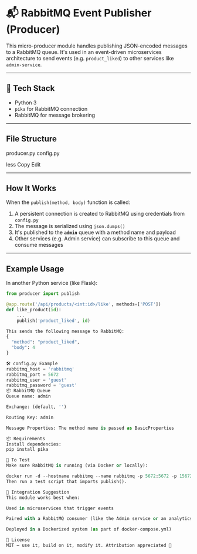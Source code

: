 # 📬 RabbitMQ Event Publisher (Producer)

This micro-producer module handles publishing JSON-encoded messages to a RabbitMQ queue. It's used in an event-driven microservices architecture to send events (e.g. `product_liked`) to other services like `admin-service`.

---

## 🔧 Tech Stack

- Python 3
- `pika` for RabbitMQ connection
- RabbitMQ for message brokering

---

## File Structure

producer.py config.py

less
Copy
Edit

---

## How It Works

When the `publish(method, body)` function is called:

1. A persistent connection is created to RabbitMQ using credentials from `config.py`
2. The message is serialized using `json.dumps()`
3. It's published to the **`admin`** queue with a method name and payload
4. Other services (e.g. Admin service) can subscribe to this queue and consume messages

---

## Example Usage

In another Python service (like Flask):

```python
from producer import publish

@app.route('/api/products/<int:id>/like', methods=['POST'])
def like_product(id):
    ...
    publish('product_liked', id)

This sends the following message to RabbitMQ:
{
  "method": "product_liked",
  "body": 4
}

🛠 config.py Example
rabbitmq_host = 'rabbitmq'
rabbitmq_port = 5672
rabbitmq_user = 'guest'
rabbitmq_password = 'guest'
📦 RabbitMQ Queue
Queue name: admin

Exchange: (default, '')

Routing Key: admin

Message Properties: The method name is passed as BasicProperties

📦 Requirements
Install dependencies:
pip install pika

🧪 To Test
Make sure RabbitMQ is running (via Docker or locally):

docker run -d --hostname rabbitmq --name rabbitmq -p 5672:5672 -p 15672:15672 rabbitmq:3-management
Then run a test script that imports publish().

🔄 Integration Suggestion
This module works best when:

Used in microservices that trigger events

Paired with a RabbitMQ consumer (like the Admin service or an analytics processor)

Deployed in a Dockerized system (as part of docker-compose.yml)

📎 License
MIT — use it, build on it, modify it. Attribution appreciated 🙌
